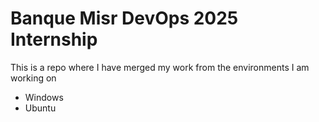 # Banque Misr DevOps 2025 Internship

  This is a repo where I have merged my work from the environments I am working on

- Windows 
- Ubuntu